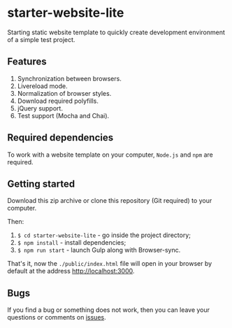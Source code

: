 # starter-website-lite
Starting static website template to quickly create development environment of a simple test project.
## Features
1. Synchronization between browsers.
2. Livereload mode.
3. Normalization of browser styles.
4. Download required polyfills.
5. jQuery support.
6. Test support (Mocha and Chai).
## Required dependencies
To work with a website template on your computer, `Node.js` and `npm` are required.
## Getting started
Download this zip archive or clone this repository (Git required) to your computer.

Then:
1. `$ cd starter-website-lite` - go inside the project directory;
2. `$ npm install` - install dependencies;
3. `$ npm run start` - launch Gulp along with Browser-sync.

That's it, now the `./public/index.html` file will open in your browser by default at the address [http://localhost:3000](http://localhost:3000).
## Bugs
If you find a bug or something does not work, then you can leave your questions or comments on [issues](https://github.com/ecmatonix/starter-website-lite/issues).